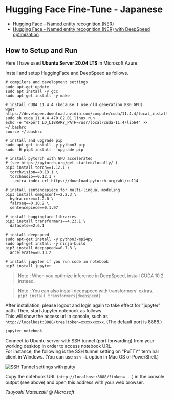 # Hugging Face Fine-Tune - Japanese

- [Hugging Face - Named entity recognition (NER)](./01-named-entity.ipynb)
- [Hugging Face - Named entity recognition (NER) with DeepSpeed optimization](./01-named-entity-deepspeed.ipynb)

## How to Setup and Run

Here I have used **Ubuntu Server 20.04 LTS** in Microsoft Azure.

Install and setup HuggingFace and DeepSpeed as follows.

```
# compilers and development settings
sudo apt-get update
sudo apt install -y gcc
sudo apt-get install -y make

# install CUDA 11.4.4 (because I use old generation K80 GPU)
wget https://developer.download.nvidia.com/compute/cuda/11.4.4/local_installers/cuda_11.4.4_470.82.01_linux.run
sudo sh cuda_11.4.4_470.82.01_linux.run
echo -e "export LD_LIBRARY_PATH=/usr/local/cuda-11.4/lib64" >> ~/.bashrc
source ~/.bashrc

# install and upgrade pip
sudo apt-get install -y python3-pip
sudo -H pip3 install --upgrade pip

# install pytorch with GPU accelerated
# (see https://pytorch.org/get-started/locally/ )
pip3 install torch==1.12.1 \
  torchvision==0.13.1 \
  torchaudio==0.12.1 \
  --extra-index-url https://download.pytorch.org/whl/cu114

# install sentencepiece for multi-lingual modeling
pip3 install omegaconf==2.2.3 \
  hydra-core==1.2.0 \
  fairseq==0.10.2 \
  sentencepiece==0.1.97

# install huggingface libraries
pip3 install transformers==4.23.1 \
  datasets==2.6.1

# install deepspeed
sudo apt-get install -y python3-mpi4py
sudo apt-get install -y ninja-build
pip3 install deepspeed==0.7.3 \
  accelerate==0.13.2

# install jupyter if you run code in notebook
pip3 install jupyter
```

> Note : When you optimize inference in DeepSpeed, install CUDA 10.2 instead.

> Note : You can also install deepspeed with transformers' extras.<br>
> ```pip3 install transformers[deepspeed]```

After installation, please logout and login again to take effect for "jupyter" path. Then, start Jupyter notebook as follows.<br>
This will show the access url in console, such as ```http://localhost:8888/tree?token=xxxxxxxxxx```. (The default port is 8888.)

```
jupyter notebook
```

Connect to Ubuntu server with SSH tunnel (port forwarding) from your working desktop in order to access notebook URL.<br>
For instance, the following is the SSH tunnel setting on "PuTTY" terminal client in Windows. (You can use ```ssh -L``` option in Mac OS or PowerShell.)

![SSH Tunnel settings with putty](https://tsmatz.github.io/images/github/azure-ml-tensorflow-complete-sample/20191225_SSH_Tunnel.jpg)

Copy the notebook URL (```http://localhost:8888/?token=...```) in the console output (see above) and open this address with your web browser.

*Tsuyoshi Matsuzaki @ Microsoft*
